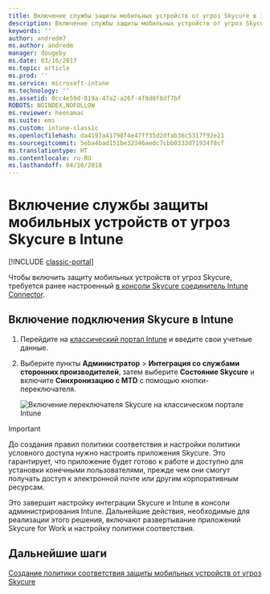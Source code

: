 ```yaml
---
title: Включение службы защиты мобильных устройств от угроз Skycure в Intune
description: Включение службы защиты мобильных устройств от угроз Skycure на классическом портале Intune.
keywords: ''
author: andredm7
ms.author: andredm
manager: dougeby
ms.date: 03/16/2017
ms.topic: article
ms.prod: ''
ms.service: microsoft-intune
ms.technology: ''
ms.assetid: 0cc4e59d-819a-47a2-a26f-4f8d0f8df7bf
ROBOTS: NOINDEX,NOFOLLOW
ms.reviewer: heenamac
ms.suite: ems
ms.custom: intune-classic
ms.openlocfilehash: da4197a41798f4e47ff35d2dfab36c5317f92e21
ms.sourcegitcommit: 5eba4bad151be32346aedc7cbb0333d71934f8cf
ms.translationtype: HT
ms.contentlocale: ru-RU
ms.lasthandoff: 04/16/2018
---
```

# <a name="enable-skycure-mobile-threat-defense-in-intune"></a>Включение службы защиты мобильных устройств от угроз Skycure в Intune

[!INCLUDE [classic-portal](../includes/classic-portal.md)]

Чтобы включить защиту мобильных устройств от угроз Skycure, требуется ранее настроенный [в консоли Skycure соединитель Intune Connector](/intune-classic/deploy-use/setup-the-skycure-integration-with-Intune).

## <a name="to-enable-the-skycure-mtd-connection-in-intune"></a>Включение подключения Skycure в Intune

1.  Перейдите на [классический портал Intune](https://manage.microsoft.com/) и введите свои учетные данные.

2.  Выберите пункты **Администратор** &gt; **Интеграция со службами сторонних производителей**, затем выберите **Состояние Skycure** и включите **Синхронизацию с MTD** с помощью кнопки-переключателя.

    ![Включение переключателя Skycure на классическом портале Intune](../media/mtp/enable-skycure-1.png)

> [!IMPORTANT] 
> До создания правил политики соответствия и настройки политики условного доступа нужно настроить приложения Skycure. Это гарантирует, что приложение будет готово к работе и доступно для установки конечными пользователями, прежде чем они смогут получать доступ к электронной почте или другим корпоративным ресурсам.

Это завершит настройку интеграции Skycure и Intune в консоли администрирования Intune. Дальнейшие действия, необходимые для реализации этого решения, включают развертывание приложений Skycure for Work и настройку политики соответствия.

## <a name="next-steps"></a>Дальнейшие шаги

[Создание политики соответствия защиты мобильных устройств от угроз Skycure](/intune-classic/deploy-use/create-skycure-mobile-threat-defense-compliance-policy)
